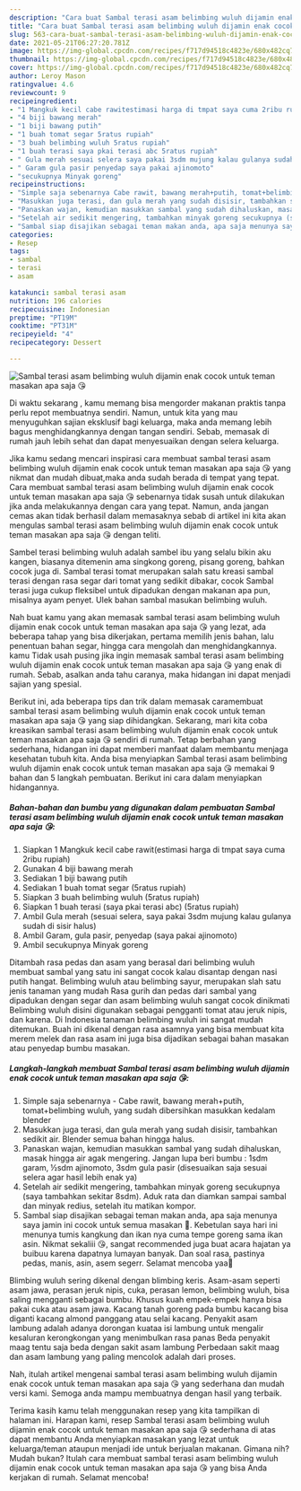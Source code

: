 ```yaml
---
description: "Cara buat Sambal terasi asam belimbing wuluh dijamin enak cocok untuk teman masakan apa saja 😘 yang nikmat Untuk Jualan"
title: "Cara buat Sambal terasi asam belimbing wuluh dijamin enak cocok untuk teman masakan apa saja 😘 yang nikmat Untuk Jualan"
slug: 563-cara-buat-sambal-terasi-asam-belimbing-wuluh-dijamin-enak-cocok-untuk-teman-masakan-apa-saja-yang-nikmat-untuk-jualan
date: 2021-05-21T06:27:20.781Z
image: https://img-global.cpcdn.com/recipes/f717d94518c4823e/680x482cq70/sambal-terasi-asam-belimbing-wuluh-dijamin-enak-cocok-untuk-teman-masakan-apa-saja-😘-foto-resep-utama.jpg
thumbnail: https://img-global.cpcdn.com/recipes/f717d94518c4823e/680x482cq70/sambal-terasi-asam-belimbing-wuluh-dijamin-enak-cocok-untuk-teman-masakan-apa-saja-😘-foto-resep-utama.jpg
cover: https://img-global.cpcdn.com/recipes/f717d94518c4823e/680x482cq70/sambal-terasi-asam-belimbing-wuluh-dijamin-enak-cocok-untuk-teman-masakan-apa-saja-😘-foto-resep-utama.jpg
author: Leroy Mason
ratingvalue: 4.6
reviewcount: 9
recipeingredient:
- "1 Mangkuk kecil cabe rawitestimasi harga di tmpat saya cuma 2ribu rupiah"
- "4 biji bawang merah"
- "1 biji bawang putih"
- "1 buah tomat segar 5ratus rupiah"
- "3 buah belimbing wuluh 5ratus rupiah"
- "1 buah terasi saya pkai terasi abc 5ratus rupiah"
- " Gula merah sesuai selera saya pakai 3sdm mujung kalau gulanya sudah di sisir halus"
- " Garam gula pasir penyedap saya pakai ajinomoto"
- "secukupnya Minyak goreng"
recipeinstructions:
- "Simple saja sebenarnya Cabe rawit, bawang merah+putih, tomat+belimbing wuluh, yang sudah dibersihkan masukkan kedalam blender"
- "Masukkan juga terasi, dan gula merah yang sudah disisir, tambahkan sedikit air. Blender semua bahan hingga halus."
- "Panaskan wajan, kemudian masukkan sambal yang sudah dihaluskan, masak hingga air agak mengering. Jangan lupa beri bumbu : 1sdm garam, ½sdm ajinomoto, 3sdm gula pasir (disesuaikan saja sesuai selera agar hasil lebih enak ya)"
- "Setelah air sedikit mengering, tambahkan minyak goreng secukupnya (saya tambahkan sekitar 8sdm). Aduk rata dan diamkan sampai sambal dan minyak redius, setelah itu matikan kompor."
- "Sambal siap disajikan sebagai teman makan anda, apa saja menunya saya jamin ini cocok untuk semua masakan 🤗. Kebetulan saya hari ini menunya tumis kangkung dan ikan nya cuma tempe goreng sama ikan asin. Nikmat sekaliii 😘, sangat recommended juga buat acara hajatan ya buibuu karena dapatnya lumayan banyak. Dan soal rasa, pastinya pedas, manis, asin, asem segerr. Selamat mencoba yaa🤗"
categories:
- Resep
tags:
- sambal
- terasi
- asam

katakunci: sambal terasi asam 
nutrition: 196 calories
recipecuisine: Indonesian
preptime: "PT19M"
cooktime: "PT31M"
recipeyield: "4"
recipecategory: Dessert

---
```



![Sambal terasi asam belimbing wuluh dijamin enak cocok untuk teman masakan apa saja 😘](https://img-global.cpcdn.com/recipes/f717d94518c4823e/680x482cq70/sambal-terasi-asam-belimbing-wuluh-dijamin-enak-cocok-untuk-teman-masakan-apa-saja-😘-foto-resep-utama.jpg)

Di waktu  sekarang , kamu memang bisa mengorder makanan praktis tanpa perlu repot membuatnya sendiri. Namun, untuk kita yang mau menyuguhkan sajian eksklusif bagi keluarga, maka anda memang lebih bagus menghidangkannya dengan tangan sendiri. Sebab, memasak di rumah jauh lebih sehat dan dapat menyesuaikan dengan selera keluarga.

Jika kamu sedang mencari inspirasi cara membuat sambal terasi asam belimbing wuluh dijamin enak cocok untuk teman masakan apa saja 😘 yang nikmat dan mudah dibuat,maka anda sudah berada di tempat yang tepat. Cara membuat sambal terasi asam belimbing wuluh dijamin enak cocok untuk teman masakan apa saja 😘  sebenarnya tidak susah untuk dilakukan jika anda melakukannya dengan cara yang tepat. Namun, anda jangan cemas akan tidak berhasil dalam memasaknya 
sebab di artikel ini kita akan mengulas sambal terasi asam belimbing wuluh dijamin enak cocok untuk teman masakan apa saja 😘 dengan teliti.  

Sambel terasi belimbing wuluh adalah sambel ibu yang selalu bikin aku kangen, biasanya ditemenin ama singkong goreng, pisang goreng, bahkan cocok juga di. Sambal terasi tomat merupakan salah satu kreasi sambal terasi dengan rasa segar dari tomat yang sedikit dibakar, cocok Sambal terasi juga cukup fleksibel untuk dipadukan dengan makanan apa pun, misalnya ayam penyet. Ulek bahan sambal masukan belimbing wuluh.

Nah buat kamu yang akan memasak sambal terasi asam belimbing wuluh dijamin enak cocok untuk teman masakan apa saja 😘 yang lezat, ada beberapa tahap yang bisa dikerjakan, pertama memilih jenis bahan, lalu penentuan bahan segar, hingga cara mengolah dan menghidangkannya. kamu Tidak usah pusing jika ingin memasak sambal terasi asam belimbing wuluh dijamin enak cocok untuk teman masakan apa saja 😘 yang enak di rumah. Sebab, asalkan anda  tahu caranya, maka hidangan ini dapat menjadi sajian yang spesial.

Berikut ini, ada beberapa tips dan trik dalam memasak caramembuat sambal terasi asam belimbing wuluh dijamin enak cocok untuk teman masakan apa saja 😘 yang siap dihidangkan. Sekarang, mari kita coba kreasikan sambal terasi asam belimbing wuluh dijamin enak cocok untuk teman masakan apa saja 😘 sendiri di rumah. Tetap berbahan yang sederhana, hidangan ini dapat memberi manfaat dalam membantu menjaga kesehatan tubuh kita. Anda bisa menyiapkan Sambal terasi asam belimbing wuluh dijamin enak cocok untuk teman masakan apa saja 😘 memakai 9 bahan dan 5 langkah pembuatan. Berikut ini cara dalam menyiapkan hidangannya.

<!--inarticleads1-->

##### Bahan-bahan dan bumbu yang digunakan dalam pembuatan Sambal terasi asam belimbing wuluh dijamin enak cocok untuk teman masakan apa saja 😘:

1. Siapkan 1 Mangkuk kecil cabe rawit(estimasi harga di tmpat saya cuma 2ribu rupiah)
1. Gunakan 4 biji bawang merah
1. Sediakan 1 biji bawang putih
1. Sediakan 1 buah tomat segar (5ratus rupiah)
1. Siapkan 3 buah belimbing wuluh (5ratus rupiah)
1. Siapkan 1 buah terasi (saya pkai terasi abc) (5ratus rupiah)
1. Ambil  Gula merah (sesuai selera, saya pakai 3sdm mujung kalau gulanya sudah di sisir halus)
1. Ambil  Garam, gula pasir, penyedap (saya pakai ajinomoto)
1. Ambil secukupnya Minyak goreng


Ditambah rasa pedas dan asam yang berasal dari belimbing wuluh membuat sambal yang satu ini sangat cocok kalau disantap dengan nasi putih hangat. Belimbing wuluh atau belimbing sayur, merupakan slah satu jenis tanaman yang mudah Rasa gurih dan pedas dari sambal yang dipadukan dengan segar dan asam belimbing wuluh sangat cocok dinikmati Belimbing wuluh disini digunakan sebagai pengganti tomat atau jeruk nipis, dan karena. Di Indonesia tanaman belimbing wuluh ini sangat mudah ditemukan. Buah ini dikenal dengan rasa asamnya yang bisa membuat kita merem melek dan rasa asam ini juga bisa dijadikan sebagai bahan masakan atau penyedap bumbu masakan. 

<!--inarticleads2-->

##### Langkah-langkah membuat Sambal terasi asam belimbing wuluh dijamin enak cocok untuk teman masakan apa saja 😘:

1. Simple saja sebenarnya - Cabe rawit, bawang merah+putih, tomat+belimbing wuluh, yang sudah dibersihkan masukkan kedalam blender
1. Masukkan juga terasi, dan gula merah yang sudah disisir, tambahkan sedikit air. Blender semua bahan hingga halus.
1. Panaskan wajan, kemudian masukkan sambal yang sudah dihaluskan, masak hingga air agak mengering. Jangan lupa beri bumbu : 1sdm garam, ½sdm ajinomoto, 3sdm gula pasir (disesuaikan saja sesuai selera agar hasil lebih enak ya)
1. Setelah air sedikit mengering, tambahkan minyak goreng secukupnya (saya tambahkan sekitar 8sdm). Aduk rata dan diamkan sampai sambal dan minyak redius, setelah itu matikan kompor.
1. Sambal siap disajikan sebagai teman makan anda, apa saja menunya saya jamin ini cocok untuk semua masakan 🤗. Kebetulan saya hari ini menunya tumis kangkung dan ikan nya cuma tempe goreng sama ikan asin. Nikmat sekaliii 😘, sangat recommended juga buat acara hajatan ya buibuu karena dapatnya lumayan banyak. Dan soal rasa, pastinya pedas, manis, asin, asem segerr. Selamat mencoba yaa🤗


Blimbing wuluh sering dikenal dengan blimbing keris. Asam-asam seperti asam jawa, perasan jeruk nipis, cuka, perasan lemon, belimbing wuluh, bisa saling mengganti sebagai bumbu. Khusus kuah empek-empek hanya bisa pakai cuka atau asam jawa. Kacang tanah goreng pada bumbu kacang bisa diganti kacang almond panggang atau selai kacang. Penyakit asam lambung adalah adanya dorongan kuataa isi lambung untuk mengalir kesaluran kerongkongan yang menimbulkan rasa panas Beda penyakit maag tentu saja beda dengan sakit asam lambung Perbedaan sakit maag dan asam lambung yang paling mencolok adalah dari proses. 

Nah, itulah artikel mengenai  sambal terasi asam belimbing wuluh dijamin enak cocok untuk teman masakan apa saja 😘  yang sederhana dan mudah versi kami. Semoga anda mampu membuatnya dengan hasil yang terbaik. 

Terima kasih kamu telah menggunakan resep yang kita tampilkan di halaman ini. Harapan kami, resep  Sambal terasi asam belimbing wuluh dijamin enak cocok untuk teman masakan apa saja 😘 sederhana di atas dapat membantu Anda menyiapkan masakan yang lezat untuk keluarga/teman ataupun menjadi ide untuk berjualan makanan. Gimana nih? Mudah bukan? Itulah cara membuat sambal terasi asam belimbing wuluh dijamin enak cocok untuk teman masakan apa saja 😘 yang bisa Anda kerjakan di rumah. Selamat mencoba!

